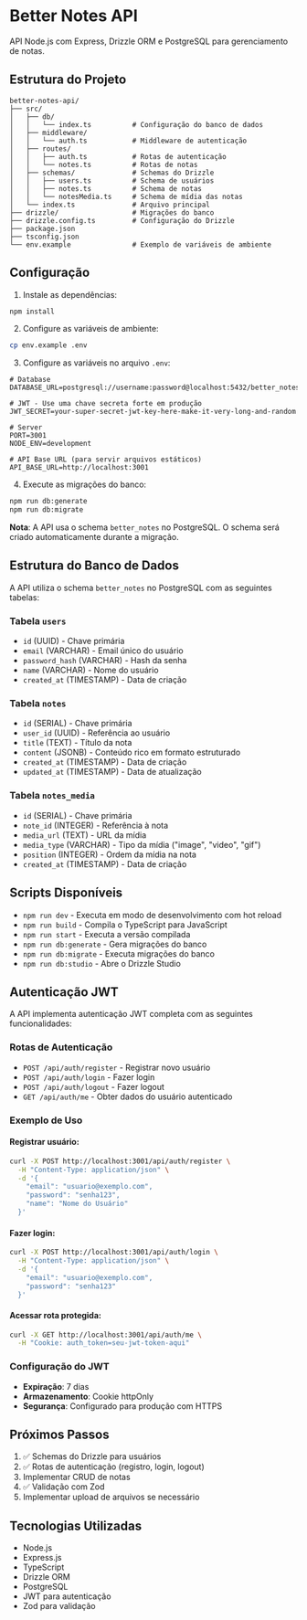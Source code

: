 # Better Notes API

API Node.js com Express, Drizzle ORM e PostgreSQL para gerenciamento de notas.

## Estrutura do Projeto

```
better-notes-api/
├── src/
│   ├── db/
│   │   └── index.ts          # Configuração do banco de dados
│   ├── middleware/
│   │   └── auth.ts           # Middleware de autenticação
│   ├── routes/
│   │   ├── auth.ts           # Rotas de autenticação
│   │   └── notes.ts          # Rotas de notas
│   ├── schemas/              # Schemas do Drizzle
│   │   ├── users.ts          # Schema de usuários
│   │   ├── notes.ts          # Schema de notas
│   │   └── notesMedia.ts     # Schema de mídia das notas
│   └── index.ts              # Arquivo principal
├── drizzle/                  # Migrações do banco
├── drizzle.config.ts         # Configuração do Drizzle
├── package.json
├── tsconfig.json
└── env.example               # Exemplo de variáveis de ambiente
```

## Configuração

1. Instale as dependências:
```bash
npm install
```

2. Configure as variáveis de ambiente:
```bash
cp env.example .env
```

3. Configure as variáveis no arquivo `.env`:
```env
# Database
DATABASE_URL=postgresql://username:password@localhost:5432/better_notes

# JWT - Use uma chave secreta forte em produção
JWT_SECRET=your-super-secret-jwt-key-here-make-it-very-long-and-random

# Server
PORT=3001
NODE_ENV=development

# API Base URL (para servir arquivos estáticos)
API_BASE_URL=http://localhost:3001
```

4. Execute as migrações do banco:
```bash
npm run db:generate
npm run db:migrate
```

**Nota**: A API usa o schema `better_notes` no PostgreSQL. O schema será criado automaticamente durante a migração.

## Estrutura do Banco de Dados

A API utiliza o schema `better_notes` no PostgreSQL com as seguintes tabelas:

### Tabela `users`
- `id` (UUID) - Chave primária
- `email` (VARCHAR) - Email único do usuário
- `password_hash` (VARCHAR) - Hash da senha
- `name` (VARCHAR) - Nome do usuário
- `created_at` (TIMESTAMP) - Data de criação

### Tabela `notes`
- `id` (SERIAL) - Chave primária
- `user_id` (UUID) - Referência ao usuário
- `title` (TEXT) - Título da nota
- `content` (JSONB) - Conteúdo rico em formato estruturado
- `created_at` (TIMESTAMP) - Data de criação
- `updated_at` (TIMESTAMP) - Data de atualização

### Tabela `notes_media`
- `id` (SERIAL) - Chave primária
- `note_id` (INTEGER) - Referência à nota
- `media_url` (TEXT) - URL da mídia
- `media_type` (VARCHAR) - Tipo da mídia ("image", "video", "gif")
- `position` (INTEGER) - Ordem da mídia na nota
- `created_at` (TIMESTAMP) - Data de criação

## Scripts Disponíveis

- `npm run dev` - Executa em modo de desenvolvimento com hot reload
- `npm run build` - Compila o TypeScript para JavaScript
- `npm run start` - Executa a versão compilada
- `npm run db:generate` - Gera migrações do banco
- `npm run db:migrate` - Executa migrações do banco
- `npm run db:studio` - Abre o Drizzle Studio

## Autenticação JWT

A API implementa autenticação JWT completa com as seguintes funcionalidades:

### Rotas de Autenticação

- `POST /api/auth/register` - Registrar novo usuário
- `POST /api/auth/login` - Fazer login
- `POST /api/auth/logout` - Fazer logout
- `GET /api/auth/me` - Obter dados do usuário autenticado

### Exemplo de Uso

#### Registrar usuário:
```bash
curl -X POST http://localhost:3001/api/auth/register \
  -H "Content-Type: application/json" \
  -d '{
    "email": "usuario@exemplo.com",
    "password": "senha123",
    "name": "Nome do Usuário"
  }'
```

#### Fazer login:
```bash
curl -X POST http://localhost:3001/api/auth/login \
  -H "Content-Type: application/json" \
  -d '{
    "email": "usuario@exemplo.com",
    "password": "senha123"
  }'
```

#### Acessar rota protegida:
```bash
curl -X GET http://localhost:3001/api/auth/me \
  -H "Cookie: auth_token=seu-jwt-token-aqui"
```

### Configuração do JWT

- **Expiração**: 7 dias
- **Armazenamento**: Cookie httpOnly
- **Segurança**: Configurado para produção com HTTPS

## Próximos Passos

1. ✅ Schemas do Drizzle para usuários
2. ✅ Rotas de autenticação (registro, login, logout)
3. Implementar CRUD de notas
4. ✅ Validação com Zod
5. Implementar upload de arquivos se necessário

## Tecnologias Utilizadas

- Node.js
- Express.js
- TypeScript
- Drizzle ORM
- PostgreSQL
- JWT para autenticação
- Zod para validação
